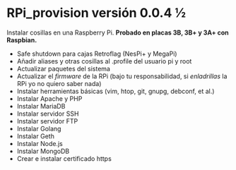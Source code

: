 # RPi_provision versión 0.0.4 ½

Instalar cosillas en una Raspberry Pi. **Probado en placas 3B, 3B+ y 3A+ con Raspbian.**

+ Safe shutdown para cajas Retroflag (NesPi+ y MegaPi)
+ Añadir aliases y otras cosillas al .profile del usuario pi y root
+ Actualizar paquetes del sistema
+ Actualizar el *firmware* de la RPi (bajo tu responsabilidad, si *enladrillas* la RPi yo no quiero saber nada)
+ Instalar herramientas básicas (vim, htop, git, gnupg, debconf, et al.)
+ Instalar Apache y PHP
+ Instalar MariaDB
+ Instalar servidor SSH
+ Instalar servidor FTP
+ Instalar Golang
+ Instalar Geth
+ Instalar Node.js
+ Instalar MongoDB
+ Crear e instalar certificado https
